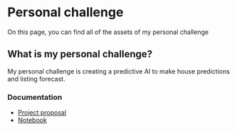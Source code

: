 # Personal challenge
On this page, you can find all of the assets of my personal challenge

## What is my personal challenge?
My personal challenge is creating a predictive AI to make house predictions and listing forecast. 

### Documentation
- [Project proposal](https://github.com/Arthur-Brouwers/ArthurBrouwersS4AI/blob/main/Documentation/Personal%20Challenge/Project%20Proposal.pdf)
- [Notebook](https://github.com/Arthur-Brouwers/ArthurBrouwersS4AI/blob/main/Documentation/Personal%20Challenge/Home%20appraisal.ipynb)
